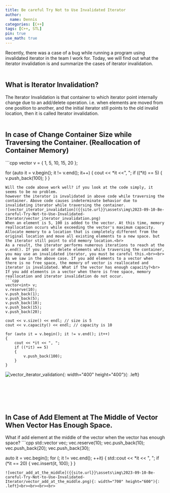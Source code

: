 ```yaml
---
title: Be careful Try Not to Use Invalidated Iterator
author:
  name: Dennis
categories: [C++]
tags: [C++, STL]
pin: true
use_math: true
---
```


Recently, there was a case of a bug while running a program using invalidated iterator in the team I work for.
Today, we will find out what the iterator invalidation is and summarize the cases of iterator invalidation.
<br><br>

<h2>What is Iterator Invalidation?</h2>
The Iterator Invalidation is that  container to which iterator point internally change due to an add/delete operation. i.e. when elements are moved from one position to another, and the initial iterator still points to the old invalid location, then it is called Iterator invalidation.<br><br>


<h2>In case of Change Container Size while Traversing the Container. (Reallocation of Container Memory)</h2>
```cpp
vector<int> v = { 1, 5, 10, 15, 20 };

for (auto it = v.begin(); it != v.end(); it++) 
{ 
    cout << *it <<", "; 
    if ((*it) == 5) 
    { 
        v.push_back(100); 
    } 
}
```
Will the code above work well? if you look at the code simply, it seems to be no problem.
however the iterator is invalidated in above code while traversing the container. Above code causes indeterminate behavior due to invalidating iterator while traversing the container.
![vector_iterator_invalidation]({{site.url}}\assets\img\2023-09-10-Be-careful-Try-Not-to-Use-Invalidated-Iterator/vector_iterator_invalidation.png)
When an element is 5, 100 is added to the vector. At this time, memory reallocation occurs while exceeding the vector's maximum capacity. Allocate memory to a location that is completely different from the original location and move all existing elements to a new space. but the iterator still point to old memory location.<br>
As a result, the iterator performs numerous iterations to reach at the v.end(). If you add or delete elements while traversing the container, you may use an invalidated iterator, you must be careful this.<br><br>
As we saw in the above case. If you add elements to a vector when there is no free space, the memory of vector is reallocated and iterator is invalidated. What if the vector has enough capacity?<br>
If you add elements in a vector when there is free space, memory reallocation and iterator invalidation do not occur. 
```cpp
vector<int> v;
v.reserve(10);
v.push_back(1);
v.push_back(5);
v.push_back(10);
v.push_back(15);
v.push_back(20);

cout << v.size() << endl; // size is 5 
cout << v.capacity() << endl; // capacity is 10 

for (auto it = v.begin(); it != v.end(); it++)
{
	cout << *it << ", ";
	if ((*it) == 5)
	{
		v.push_back(100);
	}
}
```
![vector_iterator_validation]({{site.url}}\assets\img\2023-09-10-Be-careful-Try-Not-to-Use-Invalidated-Iterator/vector_iterator_validation.png){: width="400" height="400"){: .left}<br><br><br><br>
<br><br>

<h2>In Case of Add Element at The Middle of Vector When Vector Has Enough Space.</h2>
What if  add element at the middle of the vector when the vector has enough space?
```cpp
std::vector<int> vec;
vec.reserve(10);
vec.push_back(10);
vec.push_back(20);
vec.push_back(30);

auto it = vec.begin();
for (; it != vec.end(); ++it)
{
	std::cout << *it << ", ";
	if (*it == 20)
	{
		vec.insert(it, 100);
	}
}
```
![vector_add_at_the_middle]({{site.url}}\assets\img\2023-09-10-Be-careful-Try-Not-to-Use-Invalidated-Iterator/vector_add_at_the_middle.png){: width="700" height="600"){: .left}<br><br><br><br>